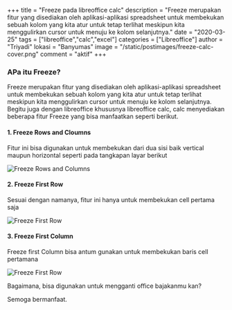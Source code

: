 +++
title = "Freeze pada libreoffice calc"
description = "Freeze merupakan fitur yang disediakan oleh aplikasi-aplikasi spreadsheet untuk membekukan sebuah kolom yang kita atur untuk tetap terlihat meskipun kita menggulirkan cursor untuk menuju ke kolom selanjutnya."
date = "2020-03-25"
tags = ["libreoffice","calc","excel"]
categories = ["Libreoffice"]
author = "Triyadi"
lokasi = "Banyumas"
image = "/static/postimages/freeze-calc-cover.png"
comment = "aktif"
+++

### APa itu Freeze?

Freeze merupakan fitur yang disediakan oleh aplikasi-aplikasi spreadsheet untuk membekukan sebuah kolom yang kita atur untuk tetap terlihat meskipun kita menggulirkan cursor untuk menuju ke kolom selanjutnya. Begitu juga dengan libreoffice khususnya libreoffice calc, calc menyediakan beberapa fitur Freeze yang bisa manfaatkan seperti berikut.

#### 1. Freeze Rows and Cloumns

Fitur ini bisa digunakan untuk membekukan dari dua sisi baik vertical maupun horizontal seperti pada tangkapan layar berikut 

![Freeze Rows and Columns](/static/postimages/freeze-rows-and-columns.gif)


#### 2. Freeze First Row

Sesuai dengan namanya, fitur ini hanya untuk membekukan cell pertama saja

![Freeze First Row](/static/postimages/freeze-first-rows.gif)

#### 3. Freeze First Column

Freeze first Column bisa antum gunakan untuk membekukan baris cell pertamana

![Freeze First Row](/static/postimages/freeze-first-columns.gif)


Bagaimana, bisa digunakan untuk mengganti office bajakanmu kan?

Semoga bermanfaat.